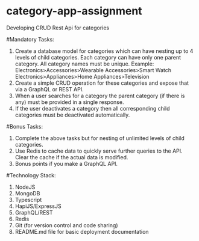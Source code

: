 # category-app-assignment
Developing CRUD Rest Api for categories 

#Mandatory Tasks:
1. Create a database model for categories which can have nesting up to 4 levels of
child categories. Each category can have only one parent category. All category
names must be unique. Example:
Electronics>Accessories>Wearable Accessories>Smart Watch
Electronics>Appliances>Home Appliances>Television
2. Create a simple CRUD operation for these categories and expose that via a
GraphQL or REST API.
3. When a user searches for a category the parent category (if there is any) must be
provided in a single response.
4. If the user deactivates a category then all corresponding child categories must be
deactivated automatically.

#Bonus Tasks:
1. Complete the above tasks but for nesting of unlimited levels of child categories.
2. Use Redis to cache data to quickly serve further queries to the API. Clear the cache
if the actual data is modified.
3. Bonus points if you make a GraphQL API.

#Technology Stack:
1. NodeJS
2. MongoDB
3. Typescript
4. HapiJS/ExpressJS
5. GraphQL/REST
6. Redis
7. Git (for version control and code sharing)
8. README.md file for basic deployment documentation
